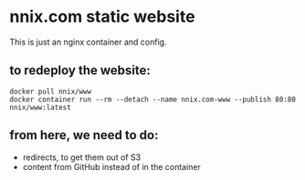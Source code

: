 # nnix.com static website
This is just an nginx container and config.

## to redeploy the website:
```
docker pull nnix/www
docker container run --rm --detach --name nnix.com-www --publish 80:80 nnix/www:latest
```

## from here, we need to do:
- redirects, to get them out of S3
- content from GitHub instead of in the container
